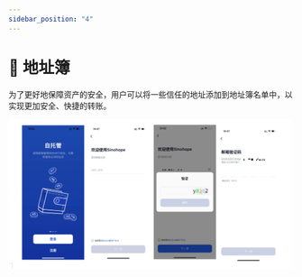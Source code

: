```yaml
---
sidebar_position: "4"
---
```

# 🎫 地址簿

为了更好地保障资产的安全，用户可以将一些信任的地址添加到地址簿名单中，以实现更加安全、快捷的转账。

![](<../images/assets/image (67).png>)

<figure><img src="https://newhuotech.larksuite.com/space/api/box/stream/download/asynccode/?
code=NWQyMGQxNmU3YjQ4YmVhYTQ1OThiNDRmYTM2NTU1OGNfMWpFR3lCdVI2TE5USWpvSVBsdmVHWDlRVjY5c2dWcDJfVG9rZW46QWUxTmJ3SWY1b0ZXNlR4bHNXSXVKRGhaczVlXzE2ODM2NDQzODE6MTY4MzY0Nzk4MV9WNA" alt=""/><figcaption></figcaption></figure>
